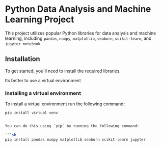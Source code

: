 # Python Data Analysis and Machine Learning Project

This project utilizes popular Python libraries for data analysis and machine learning, including `pandas`, `numpy`, `matplotlib`, `seaborn`, `scikit-learn`, and `jupyter notebook`.

## Installation

To get started, you'll need to install the required libraries.

Its better to use a virtual environment

### Installing a virtual environment

To install a virtual environment run the following command:

```sh
pip install virtual venv


You can do this using `pip` by running the following command:

```sh
pip install pandas numpy matplotlib seaborn scikit-learn jupyter
